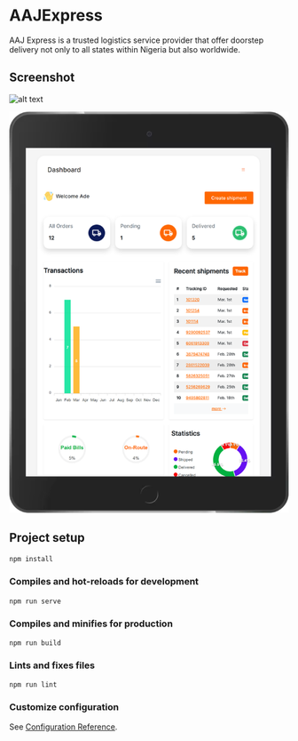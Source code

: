 # AAJExpress
AAJ Express is a  trusted logistics service provider that offer doorstep delivery not only to all states within Nigeria but also worldwide.

## Screenshot
![alt text](https://aajexpress.org/img/logo.8b58c5d8.png)
<!-- ![Screenshot](nest.png) -->
![Screenshot](iPad.png)
<!-- ![Screenshot](iPhone.png) -->

## Project setup
```
npm install
```

### Compiles and hot-reloads for development
```
npm run serve
```

### Compiles and minifies for production
```
npm run build
```

### Lints and fixes files
```
npm run lint
```

### Customize configuration
See [Configuration Reference](https://cli.vuejs.org/config/).
